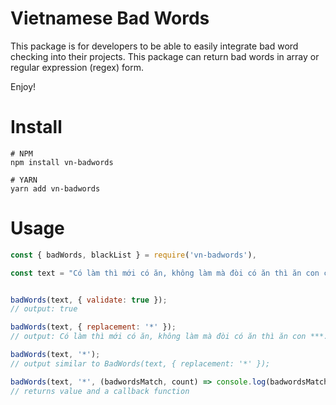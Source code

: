 
# Vietnamese Bad Words
This package is for developers to be able to easily integrate bad word checking into their projects.
This package can return bad words in array or regular expression (regex) form.

Enjoy!

Install
=======

	# NPM
    npm install vn-badwords

	# YARN
	yarn add vn-badwords


Usage
=====

```js
const { badWords, blackList } = require('vn-badwords'),

const text = "Có làm thì mới có ăn, không làm mà đòi có ăn thì ăn con cặc.";


badWords(text, { validate: true });
// output: true

badWords(text, { replacement: '*' });
// output: Có làm thì mới có ăn, không làm mà đòi có ăn thì ăn con ***.

badWords(text, '*');
// output similar to BadWords(text, { replacement: '*' });

badWords(text, '*', (badwordsMatch, count) => console.log(badwordsMatch, count));
// returns value and a callback function
```


